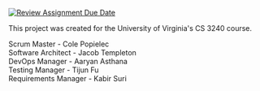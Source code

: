 [![Review Assignment Due Date](https://classroom.github.com/assets/deadline-readme-button-22041afd0340ce965d47ae6ef1cefeee28c7c493a6346c4f15d667ab976d596c.svg)](https://classroom.github.com/a/hLqvXyMi)

This project was created for the University of Virginia's CS 3240 course.

Scrum Master - Cole Popielec <br/>
Software Architect - Jacob Templeton <br/>
DevOps Manager - Aaryan Asthana <br/>
Testing Manager - Tijun Fu <br/>
Requirements Manager - Kabir Suri <br/>